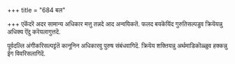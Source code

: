 +++
title = "684 बल"

+++
एकॆंदरॆ अदर सामान्य अधिकार मत्तु तन्नदे आद अन्वयिकतॆ. फलद बयकॆयिंद गुरुतिसल्पडुव क्रियॆयन्नु अधिक्य ऎंदु करॆयलागुत्तदॆ.

पूर्वदल्लि अंगीकरिसल्पट्टंतॆ कानूनिन अधिकारवु पुरुष संबंधवागिदॆ. क्रियॆय शक्तियन्नु अर्थमाडिकॊळ्ळुव हक्कन्नु ईग विवरिसलागिदॆ.

